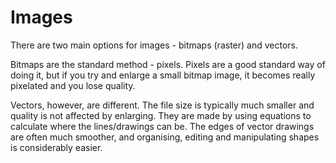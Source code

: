 # Images #

There are two main options for images - bitmaps (raster) and vectors.

Bitmaps are the standard method - pixels. Pixels are a good standard way of doing it, but if you try and enlarge a small bitmap image, it becomes really pixelated and you lose quality. 

Vectors, however, are different. The file size is typically much smaller and quality is not affected by enlarging. They are made by using equations to calculate where the lines/drawings can be. The edges of vector drawings are often much smoother, and organising, editing and manipulating shapes is considerably easier.